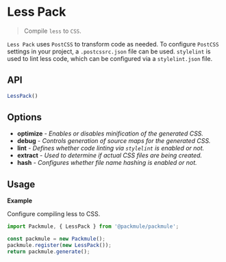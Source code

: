 # Less Pack
> Compile `less` to `CSS`.

`Less Pack` uses `PostCSS` to transform code as needed.
To configure `PostCSS` settings in your project, a `.postcssrc.json`
file can be used. `stylelint` is used to lint less code, which can
be configured via a `stylelint.json` file.

## API
```ts
LessPack()
```

## Options
* **optimize** - *Enables or disables minification of the generated CSS.*
* **debug** - *Controls generation of source maps for the generated CSS.*
* **lint** - *Defines whether code linting via `stylelint` is enabled or not.*
* **extract** - *Used to determine if actual CSS files are being created.*
* **hash** - *Configures whether file name hashing is enabled or not.*

## Usage

**Example**

Configure compiling less to CSS.

```ts
import Packmule, { LessPack } from '@packmule/packmule';

const packmule = new Packmule();
packmule.register(new LessPack());
return packmule.generate();
```
